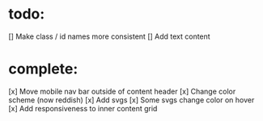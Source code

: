 # todo:
[] Make class / id names more consistent
[] Add text content

# complete:
[x] Move mobile nav bar outside of content header
[x] Change color scheme (now reddish)
[x] Add svgs
[x] Some svgs change color on hover
[x] Add responsiveness to inner content grid